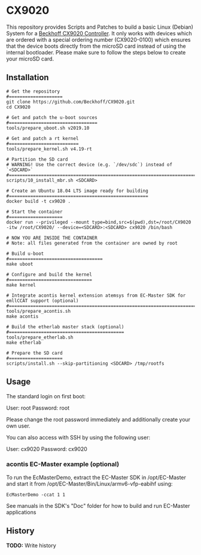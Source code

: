 # CX9020

This repository provides Scripts and Patches to build a basic Linux (Debian) System for a [Beckhoff CX9020 Controller](https://www.beckhoff.com/default.asp?embedded_pc/cx9020.htm).
It only works with devices which are ordered with a special ordering number (CX9020-0100) which ensures that the device boots directly from the microSD card instead of using the internal bootloader.
Please make sure to follow the steps below to create your microSD card.

## Installation
```
# Get the repository
#====================
git clone https://github.com/Beckhoff/CX9020.git
cd CX9020

# Get and patch the u-boot sources
#=================================
tools/prepare_uboot.sh v2019.10

# Get and patch a rt kernel
#==========================
tools/prepare_kernel.sh v4.19-rt

# Partition the SD card
# WARNING! Use the correct device (e.g. `/dev/sdc`) instead of `<SDCARD>`
#========================================================================
scripts/10_install_mbr.sh <SDCARD>

# Create an Ubuntu 18.04 LTS image ready for building
#====================================================
docker build -t cx9020 .

# Start the container
#====================
docker run --privileged --mount type=bind,src=$(pwd),dst=/root/CX9020 -itw /root/CX9020/ --device=<SDCARD>:<SDCARD> cx9020 /bin/bash

# NOW YOU ARE INSIDE THE CONTAINER
# Note: all files generated from the container are owned by root

# Build u-boot
#===================================
make uboot

# Configure and build the kernel
#===============================
make kernel

# Integrate acontis kernel extension atemsys from EC-Master SDK for emllCCAT support (optional)
#==============================================================================================
tools/prepare_acontis.sh
make acontis

# Build the etherlab master stack (optional)
#===========================================
tools/prepare_etherlab.sh
make etherlab

# Prepare the SD card
#====================
scripts/install.sh --skip-partitioning <SDCARD> /tmp/rootfs
```

## Usage

The standard login on first boot:

User:     root
Password: root

Please change the root password immediately and additionally create your own user.

You can also access with SSH by using the following user:

User:     cx9020
Password: cx9020

### acontis EC-Master example (optional)

To run the EcMasterDemo, extract the EC-Master SDK in /opt/EC-Master and start it from /opt/EC-Master/Bin/Linux/armv6-vfp-eabihf using:
```
EcMasterDemo -ccat 1 1
```
See manuals in the SDK's "Doc" folder for how to build and run EC-Master applications

## History

**TODO:** Write history
